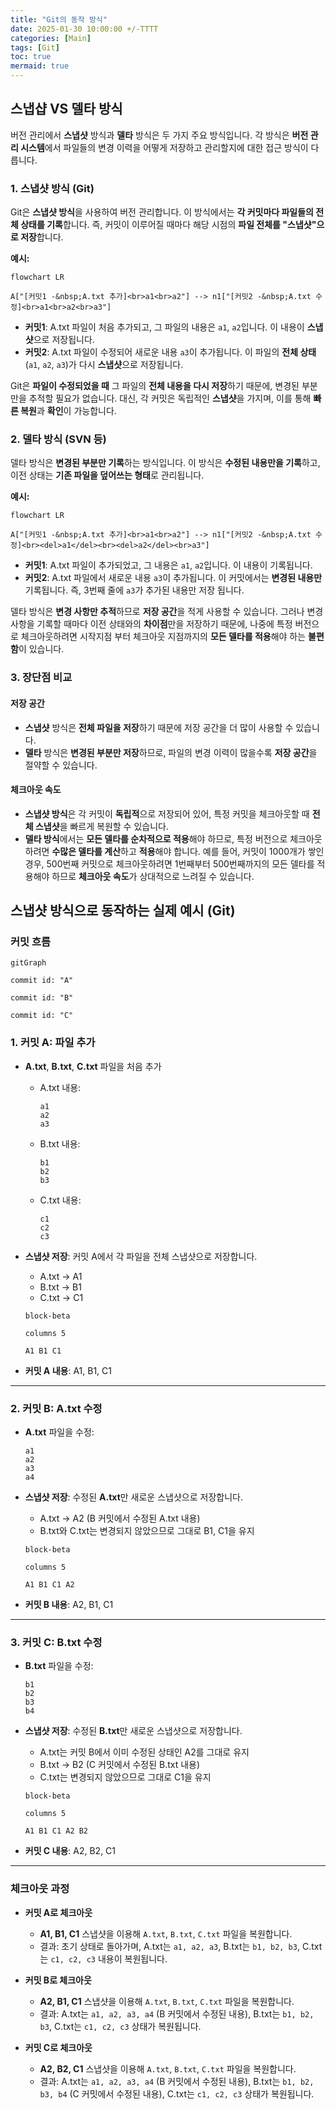 ```yaml
---
title: "Git의 동작 방식"
date: 2025-01-30 10:00:00 +/-TTTT
categories: [Main]
tags: [Git]
toc: true
mermaid: true
---
```


## 스냅샵 VS 델타 방식

버전 관리에서 **스냅샷** 방식과 **델타** 방식은 두 가지 주요 방식입니다. 각 방식은 **버전 관리 시스템**에서 파일들의 변경 이력을 어떻게 저장하고 관리할지에 대한 접근 방식이 다릅니다.

### 1. 스냅샷 방식 (Git)

Git은 **스냅샷 방식**을 사용하여 버전 관리합니다. 이 방식에서는 **각 커밋마다 파일들의 전체 상태를 기록**합니다. 즉, 커밋이 이루어질 때마다 해당 시점의 **파일 전체를 "스냅샷"으로 저장**합니다.

**예시:**
```mermaid
flowchart LR

A["[커밋1 -&nbsp;A.txt 추가]<br>a1<br>a2"] --> n1["[커밋2 -&nbsp;A.txt 수정]<br>a1<br>a2<br>a3"]
```
- **커밋1**: A.txt 파일이 처음 추가되고, 그 파일의 내용은 `a1`, `a2`입니다. 이 내용이 **스냅샷**으로 저장됩니다.
- **커밋2**: A.txt 파일이 수정되어 새로운 내용 `a3`이 추가됩니다. 이 파일의 **전체 상태** (`a1`, `a2`, `a3`)가 다시 **스냅샷**으로 저장됩니다.

Git은 **파일이 수정되었을 때** 그 파일의 **전체 내용을 다시 저장**하기 때문에, 변경된 부분만을 추적할 필요가 없습니다. 대신, 각 커밋은 독립적인 **스냅샷**을 가지며, 이를 통해 **빠른 복원**과 **확인**이 가능합니다.

### 2. 델타 방식 (SVN 등)

델타 방식은 **변경된 부분만 기록**하는 방식입니다. 이 방식은 **수정된 내용만을 기록**하고, 이전 상태는 **기존 파일을 덮어쓰는 형태**로 관리됩니다.

**예시:**
```mermaid
flowchart LR

A["[커밋1 -&nbsp;A.txt 추가]<br>a1<br>a2"] --> n1["[커밋2 -&nbsp;A.txt 수정]<br><del>a1</del><br><del>a2</del><br>a3"]
```
- **커밋1**: A.txt 파일이 추가되었고, 그 내용은 `a1`, `a2`입니다. 이 내용이 기록됩니다.
- **커밋2**: A.txt 파일에서 새로운 내용 `a3`이 추가됩니다. 이 커밋에서는 **변경된 내용만** 기록됩니다. 즉, 3번째 줄에 `a3`가 추가된 내용만 저장 됩니다.

델타 방식은 **변경 사항만 추적**하므로 **저장 공간**을 적게 사용할 수 있습니다. 그러나 변경 사항을 기록할 때마다 이전 상태와의 **차이점**만을 저장하기 때문에, 나중에 특정 버전으로 체크아웃하려면 시작지점 부터 체크아웃 지점까지의 **모든 델타를 적용**해야 하는 **불편함**이 있습니다.

### 3. 장단점 비교

#### 저장 공간

- **스냅샷** 방식은 **전체 파일을 저장**하기 때문에 저장 공간을 더 많이 사용할 수 있습니다.
- **델타** 방식은 **변경된 부분만 저장**하므로, 파일의 변경 이력이 많을수록 **저장 공간**을 절약할 수 있습니다.

#### 체크아웃 속도

- **스냅샷 방식**은 각 커밋이 **독립적**으로 저장되어 있어, 특정 커밋을 체크아웃할 때 **전체 스냅샷**을 빠르게 복원할 수 있습니다.
- **델타 방식**에서는 **모든 델타를 순차적으로 적용**해야 하므로, 특정 버전으로 체크아웃하려면 **수많은 델타를 계산**하고 **적용**해야 합니다. 예를 들어, 커밋이 1000개가 쌓인 경우, 500번째 커밋으로 체크아웃하려면 1번째부터 500번째까지의 모든 델타를 적용해야 하므로 **체크아웃 속도**가 상대적으로 느려질 수 있습니다.

## 스냅샷 방식으로 동작하는 실제 예시 (Git)

### 커밋 흐름

```mermaid
gitGraph

commit id: "A"

commit id: "B"

commit id: "C"
```

### 1. 커밋 A: 파일 추가

- **A.txt**, **B.txt**, **C.txt** 파일을 처음 추가
    
    - A.txt 내용:
		```plaintext
		a1
		a2
		a3
		```
        
    - B.txt 내용:
		```plaintext
		b1
		b2
		b3
		```
        
    - C.txt 내용:
		```plaintext
		c1
		c2
		c3
		```
        
- **스냅샷 저장**: 커밋 A에서 각 파일을 전체 스냅샷으로 저장합니다.
    
    - A.txt -> A1
    - B.txt -> B1
    - C.txt -> C1
    
	```mermaid
	block-beta
	
	columns 5
	
	A1 B1 C1
	```
    
- **커밋 A 내용**: A1, B1, C1
    

---

### 2. 커밋 B: A.txt 수정

- **A.txt** 파일을 수정:
	```plaintext
	a1
	a2
	a3
	a4
	```
    
- **스냅샷 저장**: 수정된 **A.txt**만 새로운 스냅샷으로 저장합니다.
    
    - A.txt -> A2 (B 커밋에서 수정된 A.txt 내용)
    - B.txt와 C.txt는 변경되지 않았으므로 그대로 B1, C1을 유지
    
	```mermaid
	block-beta
	
	columns 5
	
	A1 B1 C1 A2
	```
    
- **커밋 B 내용**: A2, B1, C1
    

---

### 3. 커밋 C: B.txt 수정

- **B.txt** 파일을 수정:
	```plaintext
	b1
	b2
	b3
	b4
	```
    
- **스냅샷 저장**: 수정된 **B.txt**만 새로운 스냅샷으로 저장합니다.
    
    - A.txt는 커밋 B에서 이미 수정된 상태인 A2를 그대로 유지
    - B.txt -> B2 (C 커밋에서 수정된 B.txt 내용)
    - C.txt는 변경되지 않았으므로 그대로 C1을 유지
    
	```mermaid
	block-beta
	
	columns 5
	
	A1 B1 C1 A2 B2
	```
    
- **커밋 C 내용**: A2, B2, C1
    

---

### 체크아웃 과정

- **커밋 A로 체크아웃**

    - **A1, B1, C1** 스냅샷을 이용해 `A.txt`, `B.txt`, `C.txt` 파일을 복원합니다.
    - 결과: 초기 상태로 돌아가며, A.txt는 `a1, a2, a3`, B.txt는 `b1, b2, b3`, C.txt는 `c1, c2, c3` 내용이 복원됩니다.
      
- **커밋 B로 체크아웃**
  
    - **A2, B1, C1** 스냅샷을 이용해 `A.txt`, `B.txt`, `C.txt` 파일을 복원합니다.
    - 결과: A.txt는 `a1, a2, a3, a4` (B 커밋에서 수정된 내용), B.txt는 `b1, b2, b3`, C.txt는 `c1, c2, c3` 상태가 복원됩니다.
      
- **커밋 C로 체크아웃**

    - **A2, B2, C1** 스냅샷을 이용해 `A.txt`, `B.txt`, `C.txt` 파일을 복원합니다.
    - 결과: A.txt는 `a1, a2, a3, a4` (B 커밋에서 수정된 내용), B.txt는 `b1, b2, b3, b4` (C 커밋에서 수정된 내용), C.txt는 `c1, c2, c3` 상태가 복원됩니다.
